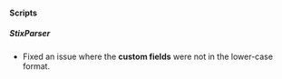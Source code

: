 
#### Scripts
##### StixParser
- Fixed an issue where the **custom fields** were not in the lower-case format.